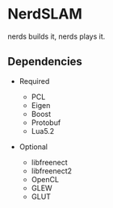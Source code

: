 NerdSLAM
========

nerds builds it, nerds plays it.

## Dependencies

* Required
  - PCL
  - Eigen
  - Boost
  - Protobuf
  - Lua5.2

* Optional
  - libfreenect
  - libfreenect2
  - OpenCL
  - GLEW
  - GLUT
